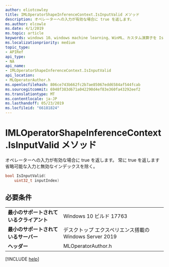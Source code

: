 ```yaml
---
author: eliotcowley
title: IMLOperatorShapeInferenceContext.IsInputValid メソッド
description: オペレーターへの入力が有効な場合に true を返します。
ms.author: elcowle
ms.date: 4/1/2019
ms.topic: article
keywords: windows 10、windows machine learning、WinML、カスタム演算子を IsInputValid
ms.localizationpriority: medium
topic_type:
- APIRef
api_type:
- NA
api_name:
- IMLOperatorShapeInferenceContext.IsInputValid
api_location:
- MLOperatorAuthor.h
ms.openlocfilehash: 806ce743b662fc2b7ae85067edd6584af544fcab
ms.sourcegitcommit: 6948f383d671a042290d4ef83e360fa43292eef2
ms.translationtype: MT
ms.contentlocale: ja-JP
ms.lasthandoff: 05/23/2019
ms.locfileid: "66181824"
---
```

# <a name="imloperatorshapeinferencecontextisinputvalid-method"></a>IMLOperatorShapeInferenceContext.IsInputValid メソッド

オペレーターへの入力が有効な場合に true を返します。 常に true を返します省略可能な入力と無効なインデックスを除く。

```cpp
bool IsInputValid(
    uint32_t inputIndex)
```

## <a name="requirements"></a>必要条件

| | |
|-|-|
| **最小のサポートされているクライアント** | Windows 10 ビルド 17763 |
| **最小のサポートされているサーバー** | デスクトップ エクスペリエンス搭載の Windows Server 2019 |
| **ヘッダー** | MLOperatorAuthor.h |

[!INCLUDE [help](../../includes/get-help.md)]
